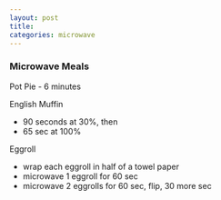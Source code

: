```yaml
---
layout: post
title: 
categories: microwave
---
```


### Microwave Meals

Pot Pie - 6 minutes

English Muffin
  * 90 seconds at 30%, then
  * 65 sec at 100%

Eggroll
  * wrap each eggroll in half of a towel paper   
  * microwave 1 eggroll  for 60 sec   
  * microwave 2 eggrolls for 60 sec, flip, 30 more sec   
